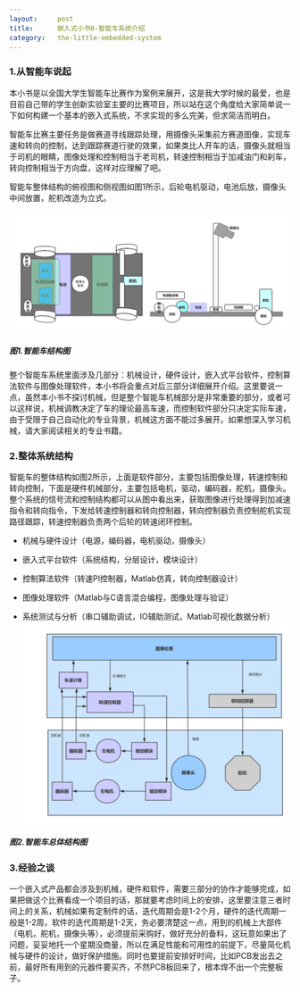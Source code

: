 ```yaml
---
layout:     post
title:      嵌入式小书0-智能车系统介绍
category:   the-little-embedded-system
---
```


### 1.从智能车说起

本小书是以全国大学生智能车比赛作为案例来展开，这是我大学时候的最爱，也是目前自己带的学生创新实验室主要的比赛项目，所以站在这个角度给大家简单说一下如何构建一个基本的嵌入式系统，不求实现的多么完美，但求简洁而明白。

智能车比赛主要任务是做赛道寻线跟踪处理，用摄像头采集前方赛道图像，实现车速和转向的控制，达到跟踪赛道行驶的效果，如果类比人开车的话，摄像头就相当于司机的眼睛，图像处理和控制相当于老司机，转速控制相当于加减油门和刹车，转向控制相当于方向盘，这样对应理解了吧。

智能车整体结构的俯视图和侧视图如图1所示，后轮电机驱动，电池后放，摄像头中间放置，舵机改造为立式。

![](/images/the-little-embedded-system/EmbeddedSystem_S0_P0.png)

##### 图1.智能车结构图

整个智能车系统里面涉及几部分：机械设计，硬件设计，嵌入式平台软件，控制算法软件与图像处理软件，本小书将会重点对后三部分详细展开介绍。这里要说一点，虽然本小书不探讨机械，但是整个智能车机械部分是非常重要的部分，或者可以这样说，机械调教决定了车的理论最高车速，而控制软件部分只决定实际车速，由于受限于自己自动化的专业背景，机械这方面不能过多展开。如果想深入学习机械，请大家阅读相关的专业书籍。

### 2.整体系统结构

智能车的整体结构如图2所示，上面是软件部分，主要包括图像处理，转速控制和转向控制，下面是硬件机械部分，主要包括电机，驱动，编码器，舵机，摄像头。整个系统的信号流和控制结构都可以从图中看出来，获取图像进行处理得到加减速指令和转向指令，下发给转速控制器和转向控制器，转向控制器负责控制舵机实现路径跟踪，转速控制器负责两个后轮的转速闭环控制。

* 机械与硬件设计（电源，编码器，电机驱动，摄像头）

* 嵌入式平台软件（系统结构，分层设计，模块设计）

* 控制算法软件（转速PI控制器，Matlab仿真，转向控制器设计）

* 图像处理软件（Matlab与C语言混合编程，图像处理与验证）

* 系统测试与分析（串口辅助调试，IO辅助测试，Matlab可视化数据分析）
![](/images/the-little-embedded-system/EmbeddedSystem_S0_P1.png)
##### 图2.智能车总体结构图

### 3.经验之谈

一个嵌入式产品都会涉及到机械，硬件和软件，需要三部分的协作才能够完成，如果把做这个比赛看成一个项目的话，那就要考虑时间上的安排，这里要注意三者时间上的关系，机械如果有定制件的话，迭代周期会是1-2个月，硬件的迭代周期一般是1-2周，软件的迭代周期是1-2天，务必要清楚这一点，用到的机械上大部件（电机，舵机，摄像头等），必须提前采购好，做好充分的备料，这玩意如果出了问题，妥妥地托一个星期没商量，所以在满足性能和可用性的前提下，尽量简化机械与硬件的设计，做好保护措施。同时也要提前安排好时间，比如PCB发出去之前，最好所有用到的元器件要买齐，不然PCB板回来了，根本焊不出一个完整板子。

